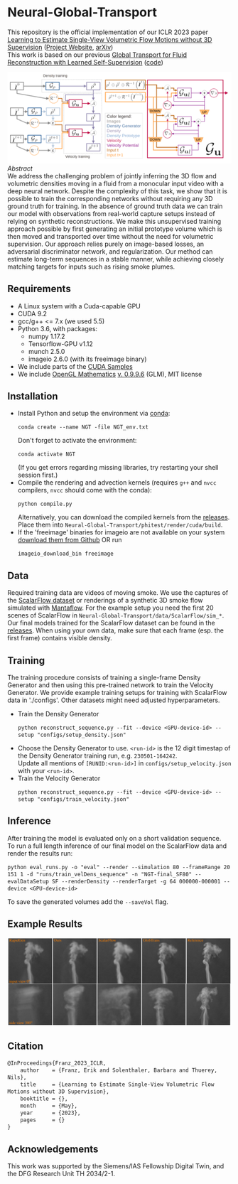 # Neural-Global-Transport
This repository is the official implementation of our ICLR 2023 paper [Learning to Estimate Single-View Volumetric Flow Motions without 3D Supervision](https://openreview.net/forum?id=2vmGv5wPDBZ)
([Project Website](https://ge.in.tum.de/publications/2023-franz-neuralglobtrans/), [arXiv](https://arxiv.org/abs/2302.14470))  
This work is based on our previous [Global Transport for Fluid Reconstruction with Learned Self-Supervision](https://openaccess.thecvf.com/content/CVPR2021/html/Franz_Global_Transport_for_Fluid_Reconstruction_With_Learned_Self-Supervision_CVPR_2021_paper.html) ([code](https://github.com/tum-pbs/Global-Flow-Transport))  

![Framework Image](images/Framework.PNG)  
*Abstract*  
We address the challenging problem of jointly inferring the 3D flow and volumetric densities  moving in a fluid from a monocular input video with a deep neural network. Despite the complexity of this task, we show that it is possible to train the corresponding networks without requiring any 3D ground truth for training. In the absence of ground truth data we can train our model with observations from  real-world capture setups instead of relying on synthetic reconstructions. We make this unsupervised training approach possible by first generating an initial prototype volume which is then moved and transported over time without the need for volumetric supervision. Our approach relies purely on image-based losses, an adversarial discriminator network, and regularization. Our method can estimate long-term sequences in a stable manner, while achieving closely matching targets for inputs such as rising smoke plumes.

## Requirements

- A Linux system with a Cuda-capable GPU
- CUDA 9.2
- gcc/g++ <= 7.x (we used 5.5)
- Python 3.6, with packages:
	- numpy 1.17.2
	- Tensorflow-GPU v1.12
	- munch 2.5.0
	- imageio 2.6.0 (with its freeimage binary)
- We include parts of the [CUDA Samples](https://github.com/NVIDIA/cuda-samples)
- We include [OpenGL Mathematics](https://glm.g-truc.net/0.9.9/index.html) [v. 0.9.9.6](https://github.com/g-truc/glm/tree/0.9.9.6) (GLM), MIT license


## Installation

- Install Python and setup the environment via [conda](https://docs.conda.io/en/latest/miniconda.html):
	```
	conda create --name NGT -file NGT_env.txt
	```
	Don't forget to activate the environment:
	```
	conda activate NGT
	```
	(If you get errors regarding missing libraries, try restarting your shell session first.)
- Compile the rendering and advection kernels (requires `g++` and `nvcc` compilers, `nvcc` should come with the conda):
	```
	python compile.py
	```
	Alternatively, you can download the compiled kernels from the [releases](). Place them into `Neural-Global-Transport/phitest/render/cuda/build`.
- If the 'freeimage' binaries for imageio are not available on your system [download them from Github](https://github.com/imageio/imageio-binaries) OR run
	```
	imageio_download_bin freeimage
	```

## Data
Required training data are videos of moving smoke.
We use the captures of the [ScalarFlow dataset](https://ge.in.tum.de/publications/2019-scalarflow-eckert/) or renderings of a synthetic 3D smoke flow simulated with [Mantaflow](http://mantaflow.com/).
For the example setup you need the first 20 scenes of ScalarFlow in `Neural-Global-Transport/data/ScalarFlow/sim_*`.
Our final models trained for the ScalarFlow dataset can be found in the [releases]().
When using your own data, make sure that each frame (esp. the first frame) contains visible density.


## Training
The training procedure consists of training a single-frame Density Generator and then using this pre-trained network to train the Velocity Generator.
We provide example training setups for training with ScalarFlow data in './configs'. Other datasets might need adjusted hyperparameters.

- Train the Density Generator
	```
	python reconstruct_sequence.py --fit --device <GPU-device-id> --setup "configs/setup_density.json"
	```
- Choose the Density Generator to use. `<run-id>` is the 12 digit timestap of the Density Generator training run, e.g. `230501-164242`.  
	Update all mentions of `[RUNID:<run-id>]` in `configs/setup_velocity.json` with your `<run-id>`.
- Train the Velocity Generator
	```
	python reconstruct_sequence.py --fit --device <GPU-device-id> --setup "configs/train_velocity.json"
	```


## Inference
After training the model is evaluated only on a short validation sequence.  
To run a full length inference of our final model on the ScalarFlow data and render the results run:
```
python eval_runs.py -o "eval" --render --simulation 80 --frameRange 20 151 1 -d "runs/train_velDens_sequence" -n "NGT-final_SF80" --evalDataSetup SF --renderDensity --renderTarget -g 64 000000-000001 --device <GPU-device-id>
```
To save the generated volumes add the `--saveVol` flag.

## Example Results
![Results Image](images/SF_targets.PNG)  


## Citation
```
@InProceedings{Franz_2023_ICLR,
    author    = {Franz, Erik and Solenthaler, Barbara and Thuerey, Nils},
    title     = {Learning to Estimate Single-View Volumetric Flow Motions without 3D Supervision},
    booktitle = {},
    month     = {May},
    year      = {2023},
    pages     = {}
}
```

## Acknowledgements
This work was supported by the Siemens/IAS Fellowship Digital Twin, and the DFG Research Unit TH 2034/2-1.
